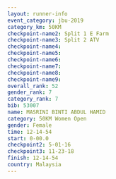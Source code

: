 ```yaml
---
layout: runner-info 
event_category: jbu-2019 
category_km: 50KM 
checkpoint-name2: Split 1 E Farm 
checkpoint-name3: Split 2 ATV 
checkpoint-name4: 
checkpoint-name5: 
checkpoint-name6: 
checkpoint-name7: 
checkpoint-name8: 
checkpoint-name9: 
overall_rank: 52
gender_rank: 7
category_rank: 7
bib: 53007
name: MASRINI BINTI ABDUL HAMID
category: 50KM Women Open
gender: Female
time: 12-14-54
start: 0-00.0
checkpoint2: 5-01-16
checkpoint3: 11-23-18
finish: 12-14-54
country: Malaysia
---
```

